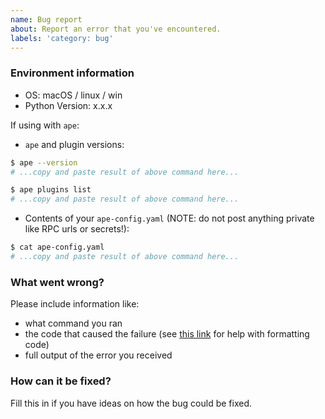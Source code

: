 ```yaml
---
name: Bug report
about: Report an error that you've encountered.
labels: 'category: bug'
---
```


### Environment information

- OS: macOS / linux / win
- Python Version: x.x.x

If using with `ape`:

- `ape` and plugin versions:

```sh
$ ape --version
# ...copy and paste result of above command here...

$ ape plugins list
# ...copy and paste result of above command here...
```

- Contents of your `ape-config.yaml` (NOTE: do not post anything private like RPC urls or secrets!):

```sh
$ cat ape-config.yaml
# ...copy and paste result of above command here...
```

### What went wrong?

Please include information like:

- what command you ran
- the code that caused the failure (see [this link](https://help.github.com/articles/basic-writing-and-formatting-syntax/) for help with formatting code)
- full output of the error you received

### How can it be fixed?

Fill this in if you have ideas on how the bug could be fixed.
